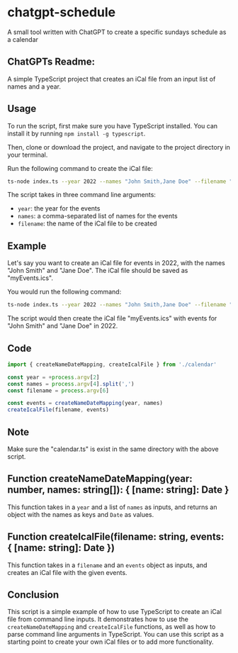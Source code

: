 # chatgpt-schedule
A small tool written with ChatGPT to create a specific sundays schedule as a calendar

## ChatGPTs Readme:

A simple TypeScript project that creates an iCal file from an input list of names and a year.

## Usage

To run the script, first make sure you have TypeScript installed. You can install it by running `npm install -g typescript`.

Then, clone or download the project, and navigate to the project directory in your terminal.

Run the following command to create the iCal file:

```bash
ts-node index.ts --year 2022 --names "John Smith,Jane Doe" --filename "myEvents.ics"
```

The script takes in three command line arguments:
- `year`: the year for the events
- `names`: a comma-separated list of names for the events
- `filename`: the name of the iCal file to be created

## Example

Let's say you want to create an iCal file for events in 2022, with the names "John Smith" and "Jane Doe". The iCal file should be saved as "myEvents.ics".

You would run the following command:

```bash
ts-node index.ts --year 2022 --names "John Smith,Jane Doe" --filename "myEvents.ics"
```

The script would then create the iCal file "myEvents.ics" with events for "John Smith" and "Jane Doe" in 2022.

## Code

```typescript
import { createNameDateMapping, createIcalFile } from './calendar'

const year = +process.argv[2]
const names = process.argv[4].split(',')
const filename = process.argv[6]

const events = createNameDateMapping(year, names)
createIcalFile(filename, events)
```

## Note

Make sure the "calendar.ts" is exist in the same directory with the above script.

## Function createNameDateMapping(year: number, names: string[]): { [name: string]: Date } 

This function takes in a `year` and a list of `names` as inputs, and returns an object with the names as keys and `Date` as values.

## Function createIcalFile(filename: string, events: { [name: string]: Date })

This function takes in a `filename` and an `events` object as inputs, and creates an iCal file with the given events.

## Conclusion

This script is a simple example of how to use TypeScript to create an iCal file from command line inputs. It demonstrates how to use the `createNameDateMapping` and `createIcalFile` functions, as well as how to parse command line arguments in TypeScript. You can use this script as a starting point to create your own iCal files or to add more functionality.
